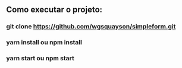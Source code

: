 ## Como executar o projeto:

### git clone https://github.com/wgsquayson/simpleform.git
### yarn install ou npm install
### yarn start ou npm start
